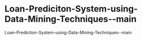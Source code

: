 # Loan-Prediciton-System-using-Data-Mining-Techniques--main
Loan-Prediciton-System-using-Data-Mining-Techniques--main
